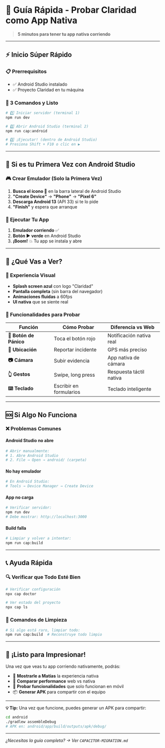# 🚀 Guía Rápida - Probar Claridad como App Nativa

> **5 minutos para tener tu app nativa corriendo**

---

## ⚡ **Inicio Súper Rápido**

### **📋 Prerrequisitos**
- ✅ Android Studio instalado
- ✅ Proyecto Claridad en tu máquina

### **🎯 3 Comandos y Listo**

```bash
# 1️⃣ Iniciar servidor (terminal 1)
npm run dev

# 2️⃣ Abrir Android Studio (terminal 2)
npm run cap:android

# 3️⃣ ¡Ejecutar! (dentro de Android Studio)
# Presiona Shift + F10 o clic en ▶️
```

---

## 📱 **Si es tu Primera Vez con Android Studio**

### **🎮 Crear Emulador (Solo la Primera Vez)**

1. **Busca el ícono 📱** en la barra lateral de Android Studio
2. **"Create Device"** → **"Phone"** → **"Pixel 6"**
3. **Descarga Android 13** (API 33) si te lo pide
4. **"Finish"** y espera que arranque

### **🚀 Ejecutar Tu App**

1. **Emulador corriendo** ✅
2. **Botón ▶️ verde** en Android Studio
3. **¡Boom!** 💥 Tu app se instala y abre

---

## 🎯 **¿Qué Vas a Ver?**

### **🎨 Experiencia Visual**
- **Splash screen azul** con logo "Claridad"
- **Pantalla completa** (sin barra del navegador)
- **Animaciones fluidas** a 60fps
- **UI nativa** que se siente real

### **🔧 Funcionalidades para Probar**

| Función | Cómo Probar | Diferencia vs Web |
|---------|-------------|-------------------|
| **🚨 Botón de Pánico** | Toca el botón rojo | Notificación nativa real |
| **📍 Ubicación** | Reportar incidente | GPS más preciso |
| **📷 Cámara** | Subir evidencia | App nativa de cámara |
| **👆 Gestos** | Swipe, long press | Respuesta táctil nativa |
| **⌨️ Teclado** | Escribir en formularios | Teclado inteligente |

---

## 🆘 **Si Algo No Funciona**

### **❌ Problemas Comunes**

#### **Android Studio no abre**
```bash
# Abrir manualmente:
# 1. Abre Android Studio
# 2. File → Open → android/ (carpeta)
```

#### **No hay emulador**
```bash
# En Android Studio:
# Tools → Device Manager → Create Device
```

#### **App no carga**
```bash
# Verificar servidor:
npm run dev
# Debe mostrar: http://localhost:3000
```

#### **Build falla**
```bash
# Limpiar y volver a intentar:
npm run cap:build
```

---

## 📞 **Ayuda Rápida**

### **🔍 Verificar que Todo Esté Bien**
```bash
# Verificar configuración
npx cap doctor

# Ver estado del proyecto
npx cap ls
```

### **🧹 Comandos de Limpieza**
```bash
# Si algo está raro, limpiar todo:
npm run cap:build  # Reconstruye todo limpio
```

---

## 🎉 **¡Listo para Impresionar!**

Una vez que veas tu app corriendo nativamente, podrás:

- 📱 **Mostrarle a Matías** la experiencia nativa
- 🚀 **Comparar performance** web vs nativa
- 🔧 **Probar funcionalidades** que solo funcionan en móvil
- 📦 **Generar APK** para compartir con el equipo

---

**💡 Tip:** Una vez que funcione, puedes generar un APK para compartir:
```bash
cd android
./gradlew assembleDebug
# APK en: android/app/build/outputs/apk/debug/
```

---

*¿Necesitas la guía completa? → Ver `CAPACITOR-MIGRATION.md`*
